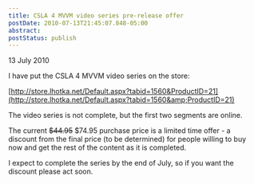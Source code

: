 ```yaml
---
title: CSLA 4 MVVM video series pre-release offer
postDate: 2010-07-13T21:45:07.848-05:00
abstract: 
postStatus: publish
---
```

13 July 2010

I have put the CSLA 4 MVVM video series on the store:

[http://store.lhotka.net/Default.aspx?tabid=1560&ProductID=21](http://store.lhotka.net/Default.aspx?tabid=1560&amp;ProductID=21)

The video series is not complete, but the first two segments are online.

The current <strike>$44.95</strike> $74.95 purchase price is a limited time offer - a discount from the final price (to be determined) for people willing to buy now and get the rest of the content as it is completed.

I expect to complete the series by the end of July, so if you want the discount please act soon.
